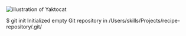 # 

##  

### 

![illustration of Yaktocat](https://octodex.github.com/images/yaktocat.png)

$ git init
Initialized empty Git repository in /Users/skills/Projects/recipe-repository/.git/
